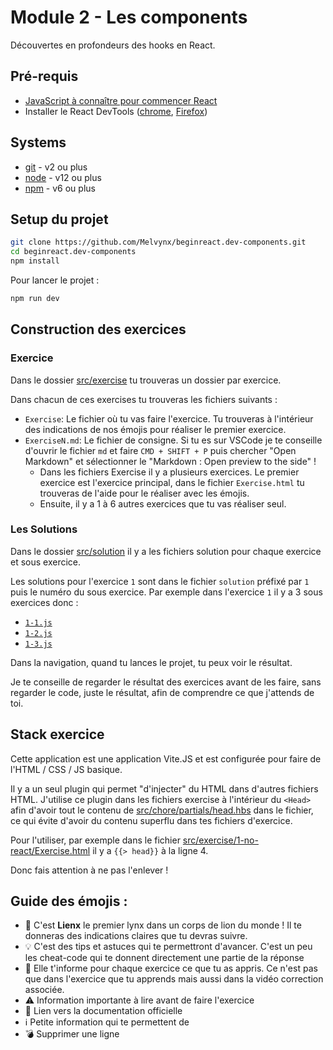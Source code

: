 # Module 2 - Les components

Découvertes en profondeurs des hooks en React.

## Pré-requis

- [JavaScript à connaître pour commencer React](https://codelynx.dev/posts/javascript-known-to-start-react)
- Installer le React DevTools ([chrome](https://chrome.google.com/webstore/detail/react-developer-tools/fmkadmapgofadopljbjfkapdkoienihi?hl=en), [Firefox](https://addons.mozilla.org/en-US/firefox/addon/react-devtools/))

## Systems

- [git](https://git-scm.com/downloads) - v2 ou plus
- [node](https://nodejs.org/en/) - v12 ou plus
- [npm](https://nodejs.org/en/) - v6 ou plus

## Setup du projet

```bash
git clone https://github.com/Melvynx/beginreact.dev-components.git
cd beginreact.dev-components
npm install
```

Pour lancer le projet :

```bash
npm run dev
```

## Construction des exercices

### Exercice

Dans le dossier [src/exercise](src/exercise) tu trouveras un dossier par exercice.

Dans chacun de ces exercises tu trouveras les fichiers suivants :

- `Exercise`: Le fichier où tu vas faire l'exercice. Tu trouveras à l'intérieur des indications
  de nos émojis pour réaliser le premier exercice.
- `ExerciseN.md`: Le fichier de consigne. Si tu es sur VSCode je te conseille d'ouvrir le
  fichier `md` et faire `CMD + SHIFT + P` puis chercher "Open Markdown" et sélectionner le
  "Markdown : Open preview to the side" !
  - Dans les fichiers Exercise il y a plusieurs exercices. Le premier exercice est l'exercice
    principal, dans le fichier `Exercise.html` tu trouveras de l'aide pour le réaliser avec les émojis.
  - Ensuite, il y a 1 à 6 autres exercices que tu vas réaliser seul.

### Les Solutions

Dans le dossier [src/solution](src/solution) il y a les fichiers solution pour chaque exercice et sous exercice.

Les solutions pour l'exercice `1` sont dans le fichier `solution` préfixé par `1` puis le numéro
du sous exercice. Par exemple dans l'exercice `1` il y a 3 sous exercices donc :

- [`1-1.js`](src/solution/1-1.js)
- [`1-2.js`](src/solution/1-2.js)
- [`1-3.js`](src/solution/1-3.js)

Dans la navigation, quand tu lances le projet, tu peux voir le résultat.

Je te conseille de regarder le résultat des exercices avant de les faire, sans regarder le code,
juste le résultat, afin de comprendre ce que j'attends de toi.

## Stack exercice

Cette application est une application Vite.JS et est configurée pour faire de
l'HTML / CSS / JS basique.

Il y a un seul plugin qui permet "d'injecter" du HTML dans d'autres fichiers HTML.
J'utilise ce plugin dans les fichiers exercise à l'intérieur du `<Head>` afin
d'avoir tout le contenu de [src/chore/partials/head.hbs](src/chore/partials/head.hbs)
dans le fichier, ce qui évite d'avoir du contenu superflu dans tes fichiers d'exercice.

Pour l'utiliser, par exemple dans le fichier [src/exercise/1-no-react/Exercise.html](src/exercise/1-no-react/Exercise.html)
il y a `{{> head}}` à la ligne 4.

Donc fais attention à ne pas l'enlever !

## Guide des émojis :

- 🦁 C'est **Lienx** le premier lynx dans un corps de lion du monde ! Il te donneras
  des indications claires que tu devras suivre.
- 💡 C'est des tips et astuces qui te permettront d'avancer. C'est un peu les cheat-code
  qui te donnent directement une partie de la réponse
- 💌 Elle t'informe pour chaque exercice ce que tu as appris. Ce n'est pas que dans
  l'exercice que tu apprends mais aussi dans la vidéo correction associée.
- ⚠️ Information importante à lire avant de faire l'exercice
- 📖 Lien vers la documentation officielle
- ℹ️ Petite information qui te permettent de
- 💣 Supprimer une ligne
